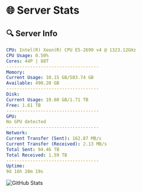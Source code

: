 # 🌐 Server Stats
## 🔍 Server Info
```yaml
CPU: Intel(R) Xeon(R) CPU E5-2699 v4 @ 1323.12GHz
CPU Usage: 0.50%
Cores: 44P | 88T
-----------------------------------
Memory:
Current Usage: 10.15 GB/503.74 GB
Available: 490.20 GB
-----------------------------------
Disk:
Current Usage: 19.60 GB/1.71 TB
Free: 1.61 TB
-----------------------------------
GPU:
No GPU detected
-----------------------------------
Network:
Current Transfer (Sent): 162.87 MB/s
Current Transfer (Received): 2.13 MB/s
Total Sent: 94.46 TB
Total Received: 1.59 TB
-----------------------------------
Uptime:
9d 16h 28m 19s
```
![GitHub Stats](https://img.shields.io/badge/Updated-2025-02-17_15:11:37-blue)